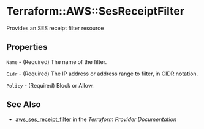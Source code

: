 # Terraform::AWS::SesReceiptFilter

Provides an SES receipt filter resource

## Properties

`Name` - (Required) The name of the filter.

`Cidr` - (Required) The IP address or address range to filter, in CIDR notation.

`Policy` - (Required) Block or Allow.


## See Also

* [aws_ses_receipt_filter](https://www.terraform.io/docs/providers/aws/r/ses_receipt_filter.html) in the _Terraform Provider Documentation_